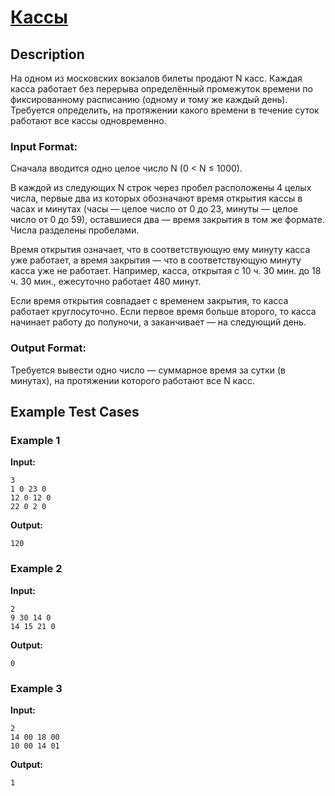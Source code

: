 # [Кассы](link)

## Description

На одном из московских вокзалов билеты продают N касс. Каждая касса работает без перерыва определённый промежуток времени по фиксированному расписанию (одному и тому же каждый день). Требуется определить, на протяжении какого времени в течение суток работают все кассы одновременно.
### Input Format:

Сначала вводится одно целое число N (0 $\lt$ N $\le$ 1000).

В каждой из следующих N строк через пробел расположены 4 целых числа, первые два из которых обозначают время открытия кассы в часах и минутах (часы — целое число от 0 до 23, минуты — целое число от 0 до 59), оставшиеся два — время закрытия в том же формате. Числа разделены пробелами.

Время открытия означает, что в соответствующую ему минуту касса уже работает, а время закрытия — что в соответствующую минуту касса уже не работает. Например, касса, открытая с 10 ч. 30 мин. до 18 ч. 30 мин., ежесуточно работает 480 минут.

Если время открытия совпадает с временем закрытия, то касса работает круглосуточно. Если первое время больше второго, то касса начинает работу до полуночи, а заканчивает — на следующий день.

### Output Format:

Требуется вывести одно число — суммарное время за сутки (в минутах), на протяжении которого работают все N касс.

## Example Test Cases

### Example 1

**Input:**
```
3
1 0 23 0
12 0 12 0
22 0 2 0

```

**Output:**
```
120

```

### Example 2

**Input:**
```
2
9 30 14 0
14 15 21 0

```

**Output:**
```
0

```

### Example 3

**Input:**
```
2
14 00 18 00
10 00 14 01

```

**Output:**
```
1

```

